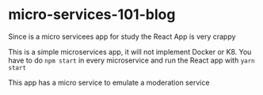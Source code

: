# micro-services-101-blog

Since is a micro servicees app for study the React App is very crappy

This is a simple microservices app, it will not implement Docker or K8. You have to do `npm start` in every microservice and run the React app with `yarn start`

This app has a micro service to emulate a moderation service
